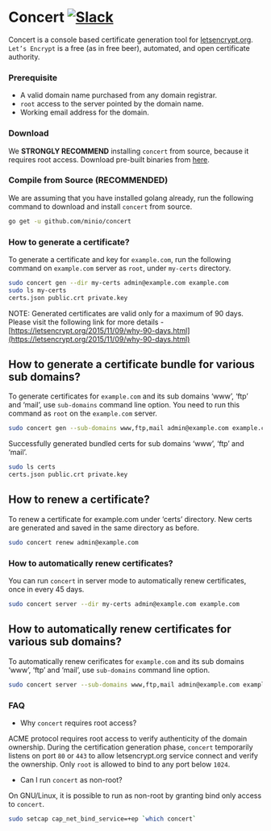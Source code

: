 # Concert [![Slack](https://slack.minio.io/slack?type=svg)](https://slack.minio.io)

Concert is a console based certificate generation tool for [letsencrypt.org](https://letsencrypt.org/). `Let’s Encrypt` is a free (as in free beer), automated, and open certificate authority.

### Prerequisite

* A valid domain name purchased from any domain registrar.
* `root` access to the server pointed by the domain name.
* Working email address for the domain.

### Download

We **STRONGLY RECOMMEND** installing `concert` from source, because it requires root access. Download pre-built binaries from [here](https://github.com/minio/concert/releases).

### Compile from Source (RECOMMENDED)

We are assuming that you have installed golang already, run the following command to download and install `concert` from source.

```sh
go get -u github.com/minio/concert
```

### How to generate a certificate?

To generate a certificate and key for `example.com`, run the following command on `example.com` server as `root`, under `my-certs` directory.

```sh
sudo concert gen --dir my-certs admin@example.com example.com
sudo ls my-certs
certs.json public.crt private.key
```

NOTE: Generated certificates are valid only for a maximum of 90 days. Please visit the following link for more details - [https://letsencrypt.org/2015/11/09/why-90-days.html](https://letsencrypt.org/2015/11/09/why-90-days.html)

## How to generate a certificate bundle for various sub domains?

To generate certificates for `example.com` and its sub domains ‘www’, ‘ftp’ and ‘mail’, use `sub-domains` command line option. You need to run this command as `root` on the `example.com` server.

```sh
sudo concert gen --sub-domains www,ftp,mail admin@example.com example.com
```

Successfully generated bundled certs for sub domains ‘www’, ‘ftp’ and ‘mail’.

```bash
sudo ls certs
certs.json public.crt private.key
```

## How to renew a certificate?

To renew a certificate for example.com under ‘certs’ directory. New certs are generated and saved in the same directory as before.

```sh
sudo concert renew admin@example.com
```

### How to automatically renew certificates?

You can run `concert` in server mode to automatically renew certificates, once in every 45 days.

```sh
sudo concert server --dir my-certs admin@example.com example.com
```

## How to automatically renew certificates for various sub domains?

To automatically renew cerificates for `example.com` and its sub domains ‘www’, ‘ftp’ and ‘mail’, use `sub-domains` command line option.

```sh
sudo concert server --sub-domains www,ftp,mail admin@example.com example.com
```

### FAQ

* Why `concert` requires root access?

ACME protocol requires root access to verify authenticity of the domain ownership. During the certification generation phase, `concert` temporarily listens on port `80` or `443` to allow letsencrypt.org service connect and verify the ownership. Only `root` is allowed to bind to any port below `1024`.

* Can I run `concert` as non-root?

On GNU/Linux, it is possible to run as non-root by granting bind only access to  `concert`.

```sh
sudo setcap cap_net_bind_service=+ep `which concert`
```
